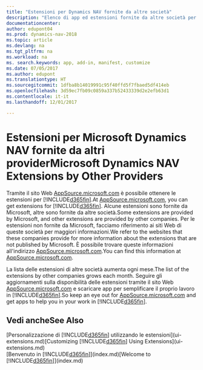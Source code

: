 ```yaml
---
title: "Estensioni per Dynamics NAV fornite da altre società"
description: "Elenco di app ed estensioni fornite da altre società per personalizzare Dynamics NAV."
documentationcenter: 
author: edupont04
ms.prod: dynamics-nav-2018
ms.topic: article
ms.devlang: na
ms.tgt_pltfrm: na
ms.workload: na
ms. search.keywords: app, add-in, manifest, customize
ms.date: 07/05/2017
ms.author: edupont
ms.translationtype: HT
ms.sourcegitcommit: 1dfba8b14019991c95f40ffd5f7fbaed5df414eb
ms.openlocfilehash: 3d59ec7fb09c0859a337b52433339d2e2efb63d1
ms.contentlocale: it-it
ms.lasthandoff: 12/01/2017

---
```

# <a name="microsoft-dynamics-nav-extensions-by-other-providers"></a><span data-ttu-id="1db39-103">Estensioni per Microsoft Dynamics NAV fornite da altri provider</span><span class="sxs-lookup"><span data-stu-id="1db39-103">Microsoft Dynamics NAV Extensions by Other Providers</span></span>
<span data-ttu-id="1db39-104">Tramite il sito Web [AppSource.microsoft.com](https://appsource.microsoft.com/) è possibile ottenere le estensioni per [!INCLUDE[d365fin](includes/d365fin_md.md)].</span><span class="sxs-lookup"><span data-stu-id="1db39-104">At [AppSource.microsoft.com](https://appsource.microsoft.com/), you can get extensions for [!INCLUDE[d365fin](includes/d365fin_md.md)].</span></span> <span data-ttu-id="1db39-105">Alcune estensioni sono fornite da Microsoft, altre sono fornite da altre società.</span><span class="sxs-lookup"><span data-stu-id="1db39-105">Some extensions are provided by Microsoft, and other extensions are provided by other companies.</span></span> <span data-ttu-id="1db39-106">Per le estensioni non fornite da Microsoft, facciamo riferimento ai siti Web di queste società per maggiori informazioni.</span><span class="sxs-lookup"><span data-stu-id="1db39-106">We refer to the websites that these companies provide for more information about the extensions that are not published by Microsoft.</span></span> <span data-ttu-id="1db39-107">È possibile trovare queste informazioni all'indirizzo [AppSource.microsoft.com](https://appsource.microsoft.com/en-us/marketplace/apps?product=dynamics-365%3Bdynamics-365-for-financials&page=1).</span><span class="sxs-lookup"><span data-stu-id="1db39-107">You can find this information at [AppSource.microsoft.com](https://appsource.microsoft.com/en-us/marketplace/apps?product=dynamics-365%3Bdynamics-365-for-financials&page=1).</span></span>  

<span data-ttu-id="1db39-108">La lista delle estensioni di altre società aumenta ogni mese.</span><span class="sxs-lookup"><span data-stu-id="1db39-108">The list of the extensions by other companies grows each month.</span></span> <span data-ttu-id="1db39-109">Seguire gli aggiornamenti sulla disponibilità delle estensioni tramite il sito Web [AppSource.microsoft.com](https://appsource.microsoft.com/en-us/marketplace/apps?product=dynamics-365%3Bdynamics-365-for-financials&page=1) e scaricare app per semplificare il proprio lavoro in [!INCLUDE[d365fin](includes/d365fin_md.md)].</span><span class="sxs-lookup"><span data-stu-id="1db39-109">So keep an eye out for [AppSource.microsoft.com](https://appsource.microsoft.com/en-us/marketplace/apps?product=dynamics-365%3Bdynamics-365-for-financials&page=1) and get apps to help you in your work in [!INCLUDE[d365fin](includes/d365fin_md.md)].</span></span>  

## <a name="see-also"></a><span data-ttu-id="1db39-110">Vedi anche</span><span class="sxs-lookup"><span data-stu-id="1db39-110">See Also</span></span>
<span data-ttu-id="1db39-111">[Personalizzazione di [!INCLUDE[d365fin](includes/d365fin_md.md)] utilizzando le estensioni](ui-extensions.md)</span><span class="sxs-lookup"><span data-stu-id="1db39-111">[Customizing [!INCLUDE[d365fin](includes/d365fin_md.md)] Using Extensions](ui-extensions.md)</span></span>  
<span data-ttu-id="1db39-112">[Benvenuto in [!INCLUDE[d365fin](includes/d365fin_md.md)]](index.md)</span><span class="sxs-lookup"><span data-stu-id="1db39-112">[Welcome to [!INCLUDE[d365fin](includes/d365fin_md.md)]](index.md)</span></span>  

